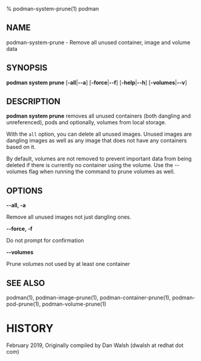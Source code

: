 % podman-system-prune(1) podman

## NAME
podman\-system\-prune - Remove all unused container, image and volume data

## SYNOPSIS
**podman system prune**
[**-all**|**--a**]
[**-force**|**--f**]
[**-help**|**--h**]
[**-volumes**|**--v**]

## DESCRIPTION
**podman system prune** removes all unused containers (both dangling and unreferenced), pods and optionally, volumes from local storage.

With the `all` option, you can delete all unused images.  Unused images are dangling images as well as any image that does not have any containers based on it.

By default, volumes are not removed to prevent important data from being deleted if there is currently no container using the volume. Use the --volumes flag when running the command to prune volumes as well.

## OPTIONS
**--all, -a**

Remove all unused images not just dangling ones.

**--force, -f**

Do not prompt for confirmation

**--volumes**

Prune volumes not used by at least one container

## SEE ALSO
podman(1), podman-image-prune(1), podman-container-prune(1), podman-pod-prune(1), podman-volume-prune(1)

# HISTORY
February 2019, Originally compiled by Dan Walsh (dwalsh at redhat dot com)
